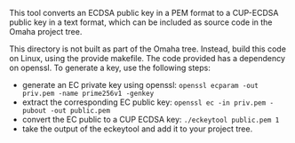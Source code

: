 This tool converts an ECDSA public key in a PEM format to a CUP-ECDSA public key in a text format, which can be included as source code in the Omaha project tree.

This directory is not built as part of the Omaha tree. Instead, build this code on Linux, using the provide makefile. The code provided has a dependency on openssl. To generate a key, use the following steps:
* generate an EC private key using openssl: `openssl ecparam -out priv.pem -name prime256v1 -genkey`
* extract the corresponding EC public key: `openssl ec -in priv.pem -pubout -out public.pem`
* convert the EC public to a CUP ECDSA key: `./eckeytool public.pem 1`
* take the output of the eckeytool and add it to your project tree.
